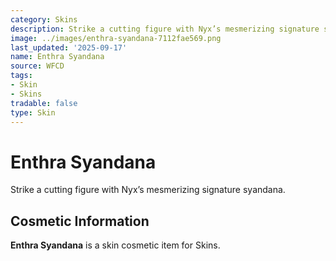 ```yaml
---
category: Skins
description: Strike a cutting figure with Nyx’s mesmerizing signature syandana.
image: ../images/enthra-syandana-7112fae569.png
last_updated: '2025-09-17'
name: Enthra Syandana
source: WFCD
tags:
- Skin
- Skins
tradable: false
type: Skin
---
```


# Enthra Syandana

Strike a cutting figure with Nyx’s mesmerizing signature syandana.

## Cosmetic Information

**Enthra Syandana** is a skin cosmetic item for Skins.


